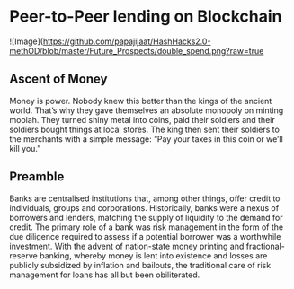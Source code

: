 # Peer-to-Peer lending on Blockchain

![Image](https://github.com/papajijaat/HashHacks2.0-methOD/blob/master/Future_Prospects/double_spend.png?raw=true

## Ascent of Money
Money is power.
Nobody knew this better than the kings of the ancient world. That’s why they gave themselves an absolute monopoly on minting moolah.
They turned shiny metal into coins, paid their soldiers and their soldiers bought things at local stores. The king then sent their soldiers to the merchants with a simple message:
“Pay your taxes in this coin or we’ll kill you.”

## Preamble
Banks are centralised institutions that, among other things, offer credit to individuals, groups and corporations. Historically, banks were a nexus of borrowers and lenders, matching the supply of liquidity to the demand for credit. The primary role of a bank was risk management in the form of the due diligence required to assess if a potential borrower was a worthwhile investment. With the advent of nation-state money printing and fractional-reserve banking, whereby money is lent into existence and losses are publicly subsidized by inflation and bailouts, the traditional care of risk management for loans has all but been obiliterated.
